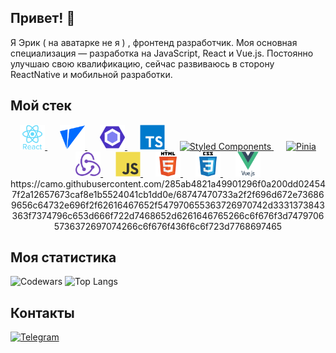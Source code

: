 ## Привет! 👋

Я  Эрик ( на аватарке не я ) , фронтенд разработчик. Моя основная специализация — разработка на JavaScript, React и Vue.js. Постоянно улучшаю свою квалификацию, сейчас развиваюсь в сторону ReactNative и мобильной разработки.

## Мой стек 
<p align="center">
  <a href="https://reactjs.org/" target="_blank" rel="noreferrer" style="margin: 0 10px;">
    <img src="https://raw.githubusercontent.com/devicons/devicon/master/icons/react/react-original-wordmark.svg" alt="React" width="40" height="40"/>
  </a>
  <a href="https://vitejs.dev/" target="_blank" rel="noreferrer" style="margin: 0 10px;">
    <img src="https://raw.githubusercontent.com/devicons/devicon/master/icons/vite/vite-original.svg" alt="Vite" width="40" height="40"/>
  </a>
  <a href="https://eslint.org/" target="_blank" rel="noreferrer" style="margin: 0 10px;">
    <img src="https://raw.githubusercontent.com/devicons/devicon/master/icons/eslint/eslint-original.svg" alt="ESLint" width="40" height="40"/>
  </a>
  <a href="https://typescriptlang.org/" target="_blank" rel="noreferrer" style="margin: 0 10px;">
    <img src="https://raw.githubusercontent.com/devicons/devicon/master/icons/typescript/typescript-original.svg" alt="TypeScript" width="40" height="40"/>
  </a>
  <a href="https://styled-components.com/" target="_blank" rel="noreferrer" style="margin: 0 10px;">
    <img src="https://avatars.githubusercontent.com/u/20658825?s=200&v=4" alt="Styled Components" width="40" height="40"/>
  </a>
  <a href="https://pinia.esm.dev/" target="_blank" rel="noreferrer" style="margin: 0 10px;">
    <img src="https://pinia.esm.dev/logo.svg" alt="Pinia" width="40" height="40"/>
  </a>
  <a href="https://redux.js.org/" target="_blank" rel="noreferrer" style="margin: 0 10px;">
    <img src="https://raw.githubusercontent.com/devicons/devicon/master/icons/redux/redux-original.svg" alt="Redux" width="40" height="40"/>
  </a>
  <a href="https://developer.mozilla.org/en-US/docs/Web/JavaScript" target="_blank" rel="noreferrer" style="margin: 0 10px;">
    <img src="https://raw.githubusercontent.com/devicons/devicon/master/icons/javascript/javascript-original.svg" alt="JavaScript" width="40" height="40"/>
  </a>
  <a href="https://developer.mozilla.org/en-US/docs/Web/HTML" target="_blank" rel="noreferrer" style="margin: 0 10px;">
    <img src="https://raw.githubusercontent.com/devicons/devicon/master/icons/html5/html5-original-wordmark.svg" alt="HTML" width="40" height="40"/>
  </a>
  <a href="https://developer.mozilla.org/en-US/docs/Web/CSS" target="_blank" rel="noreferrer" style="margin: 0 10px;">
    <img src="https://raw.githubusercontent.com/devicons/devicon/master/icons/css3/css3-original-wordmark.svg" alt="CSS" width="40" height="40"/>
  </a>
  <a href="https://vuejs.org/" target="_blank" rel="noreferrer" style="margin: 0 10px;">
    <img src="https://raw.githubusercontent.com/devicons/devicon/master/icons/vuejs/vuejs-original-wordmark.svg" alt="Vue.js" width="40" height="40"/>
  </a>
  https://camo.githubusercontent.com/285ab4821a49901296f0a200dd024547f2a12657673caf8e1b5524041cb1dd0e/68747470733a2f2f696d672e736869656c64732e696f2f62616467652f547970655363726970742d3331373843363f7374796c653d666f722d7468652d6261646765266c6f676f3d74797065736372697074266c6f676f436f6c6f723d7768697465
</p>

## Моя статистика
![Codewars](https://www.codewars.com/users/SopraDRAKSAD/badges/large)
![Top Langs](https://github-readme-stats.vercel.app/api/top-langs/?username=Soprano7&layout=compact)
## Контакты
[![Telegram](https://upload.wikimedia.org/wikipedia/commons/8/82/Telegram_logo.svg)](https://t.me/ErikSopra)
